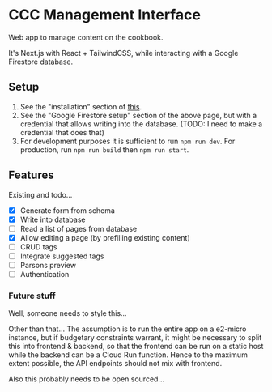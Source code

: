 # CCC Management Interface

Web app to manage content on the cookbook.

It's Next.js with React + TailwindCSS, while interacting with a Google Firestore database.

## Setup

1. See the "installation" section of [this](https://github.com/creativecomputingcookbook/cwp-11ty/wiki/Development-Environment-Setup).
2. See the "Google Firestore setup" section of the above page, but with a credential that allows writing into the database. (TODO: I need to make a credential that does that)
3. For development purposes it is sufficient to run `npm run dev`. For production, run `npm run build` then `npm run start`.

## Features

Existing and todo...

- [x] Generate form from schema
- [x] Write into database
- [ ] Read a list of pages from database
- [x] Allow editing a page (by prefilling existing content)
- [ ] CRUD tags
- [ ] Integrate suggested tags
- [ ] Parsons preview
- [ ] Authentication

### Future stuff

Well, someone needs to style this...

Other than that... The assumption is to run the entire app on a e2-micro instance, but if budgetary constraints warrant, it might be necessary to split this into frontend & backend, so that the frontend can be run on a static host while the backend can be a Cloud Run function. Hence to the maximum extent possible, the API endpoints should not mix with frontend.

Also this probably needs to be open sourced...
